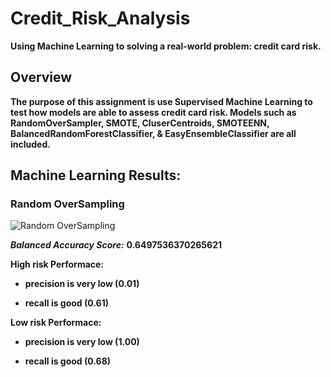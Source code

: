 # Credit_Risk_Analysis

**Using Machine Learning to solving a real-world problem: credit card risk.**

## **Overview**

**The purpose of this assignment is use Supervised Machine Learning to test how models are able to assess credit card risk. Models such as RandomOverSampler, SMOTE,
CluserCentroids, SMOTEENN, BalancedRandomForestClassifier, & EasyEnsembleClassifier are all included.**

## **Machine Learning Results:**

### **Random OverSampling**

![Random OverSampling](https://user-images.githubusercontent.com/91576834/155634005-c440ecf3-08a5-439e-aa42-f6514077c617.png)

***Balanced Accuracy Score:*** **0.6497536370265621**

**High risk Performace:**
- **precision is very low (0.01)**

- **recall is good (0.61)**

**Low risk Performace:**
- **precision is very low (1.00)**

- **recall is good (0.68)**


